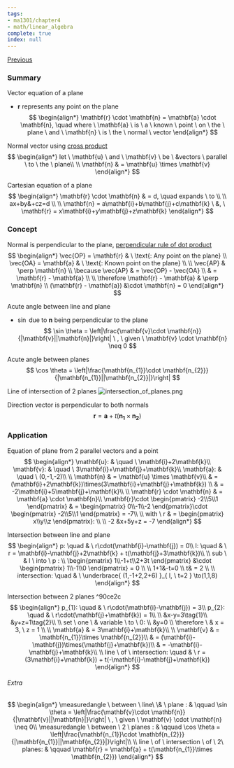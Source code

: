 ```yaml
---
tags:
- ma1301/chapter4
- math/linear_algebra
complete: true
index: null
---
```

[Previous](/labyrinth/notes/math/ma1301/lines_in_R³)
### Summary
Vector equation of a plane
- $\mathbf{r}$ represents any point on the plane
$$
\begin{align*}
\mathbf{r} \cdot \mathbf{n} = \mathbf{a} \cdot \mathbf{n}, \quad where \ \mathbf{a} \ is \ a \ known \ point \ on \ the \ plane \ and \ \mathbf{n} \ is \ the \ normal \ vector
\end{align*}
$$

Normal vector using [cross product](/labyrinth/notes/math/ma1301/cross_product)
$$
\begin{align*}
let \ \mathbf{u} \ and \ \mathbf{v} \ be \ &vectors \ parallel \ to \ the \ plane\\
\\
\mathbf{n} & = \mathbf{u} \times \mathbf{v}
\end{align*}
$$

Cartesian equation of a plane
$$
\begin{align*}
\mathbf{r} \cdot \mathbf{n} & = d, \quad expands \ to \\
\\
ax+by&+cz=d \\
\\
\mathbf{n} = a\mathbf{i}+b\mathbf{j}+c\mathbf{k} \ &, \ \mathbf{r} = x\mathbf{i}+y\mathbf{j}+z\mathbf{k}
\end{align*}
$$
### Concept
Normal is perpendicular to the plane, [perpendicular rule of dot product](/labyrinth/notes/math/ma1301/dot_product)
$$
\begin{align*}
\vec{OP} = \mathbf{r} & \ \text{: Any point on the plane} \\
\vec{OA} = \mathbf{a} & \ \text{: Known point on the plane} \\
\\
\vec{AP} & \perp \mathbf{n} \\
\because \vec{AP} & = \vec{OP} - \vec{OA} \\
& = \mathbf{r} - \mathbf{a} \\
\\
\therefore \mathbf{r} - \mathbf{a} & \perp \mathbf{n} \\
(\mathbf{r} - \mathbf{a}) &\cdot \mathbf{n} = 0
\end{align*}
$$

Acute angle between line and plane
- $\sin$ due to $\mathbf{n}$ being perpendicular to the plane
$$
\sin \theta = \left|\frac{\mathbf{v}\cdot \mathbf{n}}{|\mathbf{v}||\mathbf{n}|}\right| \ , \ given \ \mathbf{v} \cdot \mathbf{n} \neq 0
$$

Acute angle between planes
$$
\cos \theta = \left|\frac{\mathbf{n_{1}}\cdot \mathbf{n_{2}}}{|\mathbf{n_{1}}||\mathbf{n_{2}}|}\right|
$$

Line of intersection of 2 planes
<img src="/labyrinth/assets/intersection_of_planes.png" alt="intersection_of_planes.png" class="mx-auto object-none" style="">

Direction vector is perpendicular to both normals
$$
\mathbf{r} = \mathbf{a} + t(\mathbf{n_{1}}\times \mathbf{n_{2}})
$$
### Application
Equation of plane from 2 parallel vectors and a point
$$
\begin{align*}
\mathbf{u}: & \quad \ \mathbf{i}+2\mathbf{k}\\
\mathbf{v}: & \quad \ 3\mathbf{i}+\mathbf{j}+\mathbf{k}\\
\mathbf{a}: & \quad \ (0,-1,-2)\\
\\
\mathbf{n} & = \mathbf{u} \times \mathbf{v}\\
& = (\mathbf{i}+2\mathbf{k})\times(3\mathbf{i}+\mathbf{j}+\mathbf{k}) \\
& = -2\mathbf{i}+5\mathbf{j}+\mathbf{k}\\
\\
\mathbf{r} \cdot \mathbf{n} & = \mathbf{a} \cdot \mathbf{n}\\
\mathbf{r}\cdot \begin{pmatrix}
-2\\5\\1
\end{pmatrix} & = \begin{pmatrix}
0\\-1\\-2
\end{pmatrix}\cdot \begin{pmatrix}
-2\\5\\1
\end{pmatrix} = -7\\
\\
with \ r & = \begin{pmatrix}
x\\y\\z
\end{pmatrix}: \\
\\
-2 &x+5y+z = -7
\end{align*}
$$

Intersection between line and plane
$$
\begin{align*}
p: \quad & \ r\cdot(\mathbf{i}-\mathbf{j}) = 0\\
l: \quad & \ r = \mathbf{i}-\mathbf{j}+2\mathbf{k} + t(\mathbf{j}+3\mathbf{k})\\
\\
sub \ & l \ into \ p : \\
\begin{pmatrix}
1\\-1+t\\2+3t
\end{pmatrix} &\cdot \begin{pmatrix}
1\\-1\\0
\end{pmatrix} = 0 \\
\\
1+1&-t=0 \\
t& = 2 \\
\\
intersection: \quad & \ \underbrace{ (1,-1+2,2+6) }_{ l, \ t=2 } \to(1,1,8)
\end{align*}
$$

Intersection between 2 planes ^90ce2c
$$
\begin{align*}
p_{1}: \quad & \ r\cdot(\mathbf{i}-\mathbf{j}) = 3\\
p_{2}: \quad & \ r\cdot(\mathbf{j}+\mathbf{k}) = 1\\
\\
&x-y=3\tag{1}\\ 
&y+z=1\tag{2}\\
\\
set \ one \ & variable \ to \ 0: \\
&y=0 \\
\therefore \ & x = 3, \ z = 1 \\
\\
\mathbf{a} & = 3\mathbf{i}+\mathbf{k}\\
\\
\mathbf{v} & = \mathbf{n_{1}}\times \mathbf{n_{2}}\\
& = (\mathbf{i}-\mathbf{j})\times(\mathbf{j}+\mathbf{k})\\
& = -\mathbf{i}-\mathbf{j}+\mathbf{k}\\
\\
line \ of \ intersection: \quad & \ r = (3\mathbf{i}+\mathbf{k}) + t(-\mathbf{i}-\mathbf{j}+\mathbf{k})
\end{align*} 
$$
###### Extra
$$
\begin{align*}
\measuredangle \ between \ line\ \& \ plane : & \qquad \sin \theta = \left|\frac{\mathbf{v}\cdot \mathbf{n}}{|\mathbf{v}||\mathbf{n}|}\right| \ , \ given \ \mathbf{v} \cdot \mathbf{n} \neq 0\\
\measuredangle \ between \ 2 \ planes : & \qquad \cos \theta = \left|\frac{\mathbf{n_{1}}\cdot \mathbf{n_{2}}}{|\mathbf{n_{1}}||\mathbf{n_{2}}|}\right|\\
\\
line \ of \ intersection \ of \ 2\ planes: & \qquad \mathbf{r} = \mathbf{a} + t(\mathbf{n_{1}}\times \mathbf{n_{2}})
\end{align*}
$$